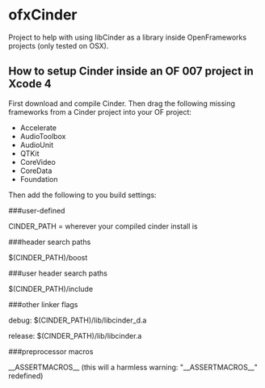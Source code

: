 ofxCinder
=========

Project to help with using libCinder as a library inside OpenFrameworks projects (only tested on OSX).


How to setup Cinder inside an OF 007 project in Xcode 4 
-------------------------------------------------------

First download and compile Cinder. Then drag the following missing frameworks from a Cinder project into your OF project:

* Accelerate
* AudioToolbox
* AudioUnit
* QTKit
* CoreVideo
* CoreData
* Foundation

Then add the following to you build settings:


###user-defined

CINDER_PATH = wherever your compiled cinder install is


###header search paths

$(CINDER_PATH)/boost


###user header search paths

$(CINDER_PATH)/include


###other linker flags

debug: $(CINDER_PATH)/lib/libcinder_d.a

release: $(CINDER_PATH)/lib/libcinder.a


###preprocessor macros

\_\_ASSERTMACROS\_\_
(this will a harmless warning: "\_\_ASSERTMACROS\_\_" redefined)
<!-- in plain text as opposed to markdown format this should read __ASSERTMACROS__-->
